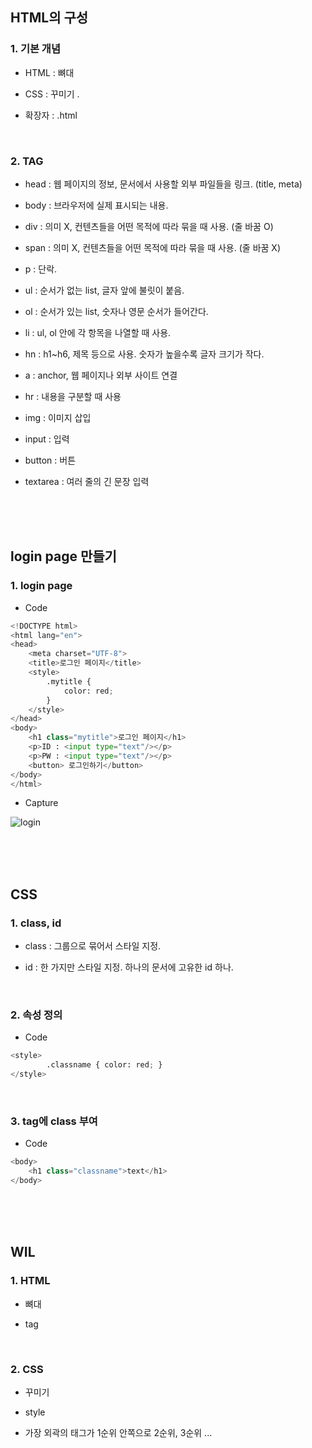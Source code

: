 ## HTML의 구성

### 1. 기본 개념

- HTML : 뼈대

- CSS : 꾸미기 .

- 확장자 : .html

<br>

### 2. TAG

- head : 웹 페이지의 정보, 문서에서 사용할 외부 파일들을 링크. (title, meta)

- body : 브라우저에 실제 표시되는 내용.

- div : 의미 X, 컨텐츠들을 어떤 목적에 따라 묶을 때 사용. (줄 바꿈 O)

- span : 의미 X, 컨텐츠들을 어떤 목적에 따라 묶을 때 사용. (줄 바꿈 X)

- p : 단락.

- ul : 순서가 없는 list, 글자 앞에 불릿이 붙음.

- ol : 순서가 있는 list, 숫자나 영문 순서가 들어간다.

- li : ul, ol 안에 각 항목을 나열할 때 사용.

- hn : h1~h6, 제목 등으로 사용. 숫자가 높을수록 글자 크기가 작다.

- a : anchor, 웹 페이지나 외부 사이트 연결

- hr : 내용을 구분할 때 사용

- img : 이미지 삽입

- input : 입력

- button : 버튼

- textarea : 여러 줄의 긴 문장 입력

<br><br><br>

## login page 만들기

### 1. login page

- Code

```python
<!DOCTYPE html>
<html lang="en">
<head>
    <meta charset="UTF-8">
    <title>로그인 페이지</title>
    <style>
        .mytitle {
            color: red;
        }
    </style>
</head>
<body>
    <h1 class="mytitle">로그인 페이지</h1>
    <p>ID : <input type="text"/></p>
    <p>PW : <input type="text"/></p>
    <button> 로그인하기</button>
</body>
</html>
```

- Capture

![login](https://user-images.githubusercontent.com/98236458/152328289-a9de6944-fcac-454c-a0a4-13c64bbd45e2.PNG)

<br><br><br>

## CSS

### 1. class, id

- class : 그룹으로 묶어서 스타일 지정.

- id : 한 가지만 스타일 지정. 하나의 문서에 고유한 id 하나.

<br>

### 2. 속성 정의

- Code

```python
<style>
        .classname { color: red; }
</style>
```

<br>

### 3. tag에 class 부여

- Code

```python
<body>
    <h1 class="classname">text</h1>
</body>
```

<br><br><br>

## WIL

### 1. HTML

- 뼈대

- tag

<br>

### 2. CSS

- 꾸미기

- style

- 가장 외곽의 태그가 1순위 안쪽으로 2순위, 3순위 ...
